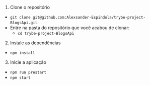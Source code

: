 1. Clone o repositório
  * `git clone git@github.com:Alexsander-Espindola/trybe-project-BlogsApi.git`.
  * Entre na pasta do repositório que você acabou de clonar:
    * `cd trybe-project-BlogsApi`

2. Instale as dependências
  * `npm install`
3. Inicie a aplicação
  * `npm run prestart`
  * `npm start`
